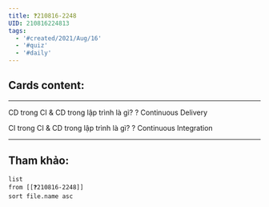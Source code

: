 ```yaml
---
title: ❓210816-2248
UID: 210816224813
tags:
  - '#created/2021/Aug/16'
  - '#quiz'
  - '#daily'
---
```


## Cards content:
---

CD trong CI & CD trong lập trình là gì?
?
Continuous Delivery
<!--SR:!2022-01-24,117,290-->

CI trong CI & CD trong lập trình là gì?
?
Continuous Integration
<!--SR:!2021-11-04,60,310-->

---


## Tham khảo:
```dataview
list
from [[❓210816-2248]]
sort file.name asc
```